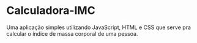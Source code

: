 # Calculadora-IMC

Uma aplicação simples utilizando JavaScript, HTML e CSS que serve pra calcular o índice de massa corporal de uma pessoa.
